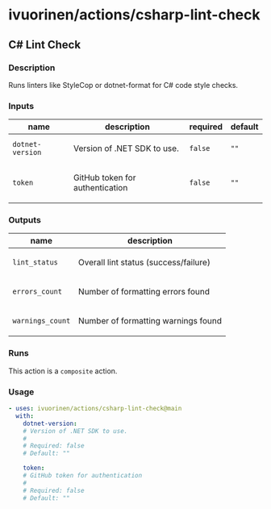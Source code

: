 # ivuorinen/actions/csharp-lint-check

## C# Lint Check

### Description

Runs linters like StyleCop or dotnet-format for C# code style checks.

### Inputs

| name             | description                            | required | default |
|------------------|----------------------------------------|----------|---------|
| `dotnet-version` | <p>Version of .NET SDK to use.</p>     | `false`  | `""`    |
| `token`          | <p>GitHub token for authentication</p> | `false`  | `""`    |

### Outputs

| name             | description                                  |
|------------------|----------------------------------------------|
| `lint_status`    | <p>Overall lint status (success/failure)</p> |
| `errors_count`   | <p>Number of formatting errors found</p>     |
| `warnings_count` | <p>Number of formatting warnings found</p>   |

### Runs

This action is a `composite` action.

### Usage

```yaml
- uses: ivuorinen/actions/csharp-lint-check@main
  with:
    dotnet-version:
    # Version of .NET SDK to use.
    #
    # Required: false
    # Default: ""

    token:
    # GitHub token for authentication
    #
    # Required: false
    # Default: ""
```
